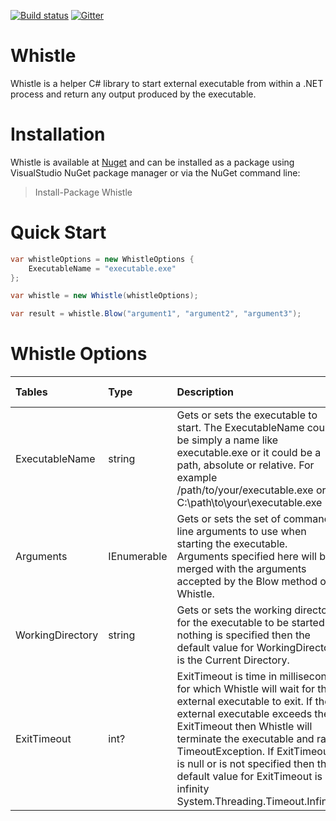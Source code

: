 [![Build status](https://ci.appveyor.com/api/projects/status/31asokfdl671fi7q?svg=true)](https://ci.appveyor.com/project/narkhedegs/whistle)
[![Gitter](https://badges.gitter.im/Join%20Chat.svg)](https://gitter.im/narkhedegs/Whistle?utm_source=badge&utm_medium=badge&utm_campaign=pr-badge)
# Whistle
Whistle is a helper C# library to start external executable from within a .NET process and return any output produced by the executable.

# Installation
Whistle is available at [Nuget](https://www.nuget.org/packages/Whistle/) and can be installed as a package using VisualStudio NuGet package manager or via the NuGet command line:
> Install-Package Whistle

# Quick Start
```cs
var whistleOptions = new WhistleOptions { 
    ExecutableName = "executable.exe"
};

var whistle = new Whistle(whistleOptions);

var result = whistle.Blow("argument1", "argument2", "argument3");
```

# Whistle Options
| Tables        | Type | Description | Default Value |
|:------------- |:------------|:-------------|:-------------| 
| ExecutableName | string | Gets or sets the executable to start. The ExecutableName could be simply a name like executable.exe or it could be a path, absolute or relative. For example /path/to/your/executable.exe or C:\path\to\your\executable.exe | Required |
| Arguments | IEnumerable<string> | Gets or sets the set of command-line arguments to use when starting the executable. Arguments specified here will be merged with the arguments accepted by the Blow method of Whistle. | Empty Array |
| WorkingDirectory | string | Gets or sets the working directory for the executable to be started. If nothing is specified then the default value for WorkingDirectory is the Current Directory. | Current Directory |
| ExitTimeout | int? | ExitTimeout is time in milliseconds for which Whistle will wait for the external executable to exit. If the external executable exceeds the ExitTimeout then Whistle will terminate the executable and raise TimeoutException. If ExitTimeout is null or is not specified then the default value for ExitTimeout is infinity System.Threading.Timeout.Infinite. | infinity |
